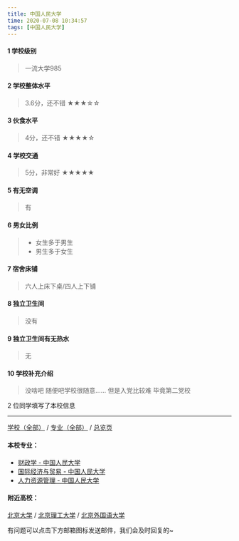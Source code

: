 ```yaml
---
title: 中国人民大学
time: 2020-07-08 10:34:57
tags: [中国人民大学]
---
```

#### 1 学校级别
> 一流大学985


#### 2 学校整体水平
>3.6分，还不错
★★★☆☆


#### 3 伙食水平
>  4分，还不错
★★★★☆


#### 4 学校交通
> 5分，非常好
★★★★★


#### 5 有无空调
> 有


#### 6 男女比例
> - 女生多于男生
> - 男生多于女生


#### 7 宿舍床铺
> 六人上床下桌/四人上下铺
 

#### 8 独立卫生间
> 没有


#### 9 独立卫生间有无热水
> 无


#### 10 学校补充介绍
> 没啥吧 随便吧学校很随意…… 但是入党比较难 毕竟第二党校

2 位同学填写了本校信息
***
[学校（全部）](https://univgo.github.io/2020/07/09/学校汇总页) / [专业（全部）](https://univgo.github.io/2020/07/09/专业汇总页) / [总览页](https://univgo.github.io/2020/07/09/总览)
#### 本校专业：
- [财政学 - 中国人民大学](https://univgo.github.io/2020/07/08/财政学%20-%20中国人民大学)
- [国际经济与贸易 - 中国人民大学](https://univgo.github.io/2020/07/08/国际经济与贸易%20-%20中国人民大学)
- [人力资源管理 - 中国人民大学](https://univgo.github.io/2020/07/08/人力资源管理%20-%20中国人民大学)

#### 附近高校：
[北京大学](https://univgo.github.io/2020/07/08/北京大学) / [北京理工大学](https://univgo.github.io/2020/07/08/北京理工大学) / [北京外国语大学](https://univgo.github.io/2020/07/08/北京外国语大学)


有问题可以点击下方邮箱图标发送邮件，我们会及时回复的~
